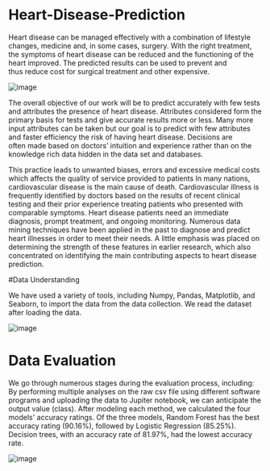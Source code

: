 # Heart-Disease-Prediction
Heart disease can be managed effectively with a combination of lifestyle changes, medicine and, in some cases, surgery. With the right treatment, the symptoms of heart disease can be reduced and the functioning of the heart improved. The predicted results can be used to prevent and thus reduce cost for surgical treatment and other expensive.


![image](https://user-images.githubusercontent.com/105341413/206938566-ac6d21a3-a7c3-46bb-a984-35f0bcffc530.png)


The overall objective of our work will be to predict accurately with few tests and attributes the presence of heart disease. Attributes considered form the primary basis for tests and give accurate results more or less. Many more input attributes can be taken but our goal is to predict with few attributes and faster efficiency the risk of having heart disease. Decisions are often made based on doctors’ intuition and experience rather than on the knowledge rich data hidden in the data set and databases.



This practice leads to unwanted biases, errors and excessive medical costs which affects the quality of service provided to patients
In many nations, cardiovascular disease is the main cause of death. 
Cardiovascular illness is frequently identified by doctors based on the results of recent clinical testing and their prior experience treating patients who presented with comparable symptoms. Heart disease patients need an immediate diagnosis, prompt treatment, and ongoing monitoring. 
Numerous data mining techniques have been applied in the past to diagnose and predict heart illnesses in order to meet their needs. 
A little emphasis was placed on determining the strength of these features in earlier research, which also concentrated on identifying the main contributing aspects to heart disease prediction.


#Data Understanding

We have used a variety of tools, including Numpy, Pandas, Matplotlib, and Seaborn, to import the data from the data collection. We read the dataset after loading the data. 

![image](https://user-images.githubusercontent.com/105341413/206939142-247f2dff-e1b6-4280-88c2-2f3524d2f3c4.png)


# Data Evaluation

We go through numerous stages during the evaluation process, including:
By performing multiple analyses on the raw csv file using different software programs and uploading the data to Jupiter notebook, we can anticipate the output value (class).
After modeling each method, we calculated the four models' accuracy ratings. Of the three models, Random Forest has the best accuracy rating (90.16%), followed by Logistic Regression (85.25%). Decision trees, with an accuracy rate of 81.97%, had the lowest accuracy rate.


![image](https://user-images.githubusercontent.com/105341413/206939097-51473001-a30a-4daa-a222-254bb8c26a03.png)
